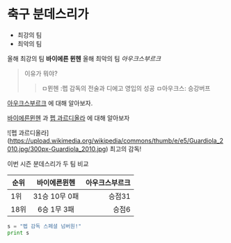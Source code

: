 # 축구 분데스리가 
* 최강의 팀
* 최악의 팀

올해 최강의 팀 **바이에른 뮌헨**
올해 최악의 팀 _아우크스부르크_
 
 > 이유가 뭐야?
 > > ㅁ뮌헨 :펩 감독의 전술과 디에고 영입의 성공
 > >  ㅁ아우크스:  승강버프

[아우크스부르크](https://ko.wikipedia.org/wiki/FC_%EC%95%84%EC%9A%B0%ED%81%AC%EC%8A%A4%EB%B6%80%EB%A5%B4%ED%81%AC " 아우크스부르크") 에 대해 알아보자.

[바이에른뮌헨][1] 과 [펩 과르디올라][2] 에 대해 알아보자 

[1]: https://ko.wikipedia.org/wiki/FC_%EB%B0%94%EC%9D%B4%EC%97%90%EB%A5%B8_%EB%AE%8C%ED%97%A8"링크제목1"
[2]: https://ko.wikipedia.org/wiki/%EC%A3%BC%EC%A0%9C%ED%94%84_%EA%B3%BC%EB%A5%B4%EB%94%94%EC%98%AC%EB%9D%BC "링크제목2"


![펩 과르디올라] (https://upload.wikimedia.org/wikipedia/commons/thumb/e/e5/Guardiola_2010.jpg/300px-Guardiola_2010.jpg)
              최고의 감독!


이번 시즌 분데스리가 두 팀 비교

| 순위  | 바이에른뮌헨  | 아우크스부르크  |
| -----|:-----------:| -----:|
| 1위  | 31승 10무 0패| 승점31 |
| 18위 | 6승 1무 3패  |   승점6|




```python
s = "펩 감독 스페셜 넘버원!"
print s
